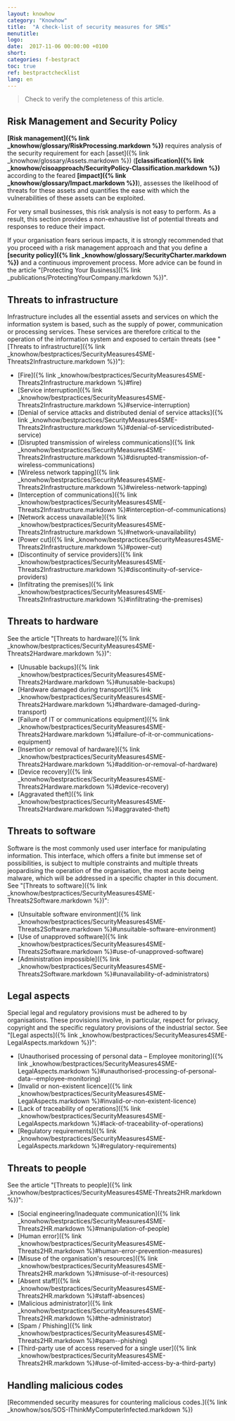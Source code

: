```yaml
---
layout: knowhow
category: "Knowhow"
title:  "A check-list of security measures for SMEs"
menutitle:
logo:
date:  2017-11-06 00:00:00 +0100
short:
categories: f-bestpract
toc: true
ref: bestpractchecklist
lang: en
---
```


> Check to verify the completeness of this article.

## Risk Management and Security Policy
**[Risk management]({% link _knowhow/glossary/RiskProcessing.markdown %})** requires analysis of the security requirement for each [asset]({% link _knowhow/glossary/Assets.markdown %}) (**[classification]({% link _knowhow/cisoapproach/SecurityPolicy-Classification.markdown %})** according to the feared **[impact]({% link _knowhow/glossary/Impact.markdown %})**), assesses the likelihood of threats for these assets and quantifies the ease with which the vulnerabilities of these assets can be exploited.

For very small businesses, this risk analysis is not easy to perform. As a result, this section provides a non-exhaustive list of potential threats and responses to reduce their impact.

If your organisation fears serious impacts, it is strongly recommended that you proceed with a risk management approach and that you define a **[security policy]({% link _knowhow/glossary/SecurityCharter.markdown %})** and a continuous improvement process. More advice can be found in the article "[Protecting Your Business]({% link _publications/ProtectingYourCompany.markdown %})".

## Threats to infrastructure
Infrastructure includes all the essential assets and services on which the information system is based, such as the supply of power, communication or processing services. These services are therefore critical to the operation of the information system and exposed to certain threats (see "[Threats to infrastructure]({% link _knowhow/bestpractices/SecurityMeasures4SME-Threats2Infrastructure.markdown %})"):

* [Fire]({% link _knowhow/bestpractices/SecurityMeasures4SME-Threats2Infrastructure.markdown %}#fire)
* [Service interruption]({% link _knowhow/bestpractices/SecurityMeasures4SME-Threats2Infrastructure.markdown %}#service-interruption)
* [Denial of service attacks and distributed denial of service attacks]({% link _knowhow/bestpractices/SecurityMeasures4SME-Threats2Infrastructure.markdown %}#denial-of-servicedistributed-service)
* [Disrupted transmission of wireless communications]({% link _knowhow/bestpractices/SecurityMeasures4SME-Threats2Infrastructure.markdown %}#disrupted-transmission-of-wireless-communications)
* [Wireless network tapping]({% link _knowhow/bestpractices/SecurityMeasures4SME-Threats2Infrastructure.markdown %}#wireless-network-tapping)
* [Interception of communications]({% link _knowhow/bestpractices/SecurityMeasures4SME-Threats2Infrastructure.markdown %}#interception-of-communications)
* [Network access unavailable]({% link _knowhow/bestpractices/SecurityMeasures4SME-Threats2Infrastructure.markdown %}#network-unavailability)
* [Power cut]({% link _knowhow/bestpractices/SecurityMeasures4SME-Threats2Infrastructure.markdown %}#power-cut)
* [Discontinuity of service providers]({% link _knowhow/bestpractices/SecurityMeasures4SME-Threats2Infrastructure.markdown %}#discontinuity-of-service-providers)
* [Infiltrating the premises]({% link _knowhow/bestpractices/SecurityMeasures4SME-Threats2Infrastructure.markdown %}#infiltrating-the-premises)

## Threats to hardware
See the article "[Threats to hardware]({% link _knowhow/bestpractices/SecurityMeasures4SME-Threats2Hardware.markdown %})":

* [Unusable backups]({% link _knowhow/bestpractices/SecurityMeasures4SME-Threats2Hardware.markdown %}#unusable-backups)
* [Hardware damaged during transport]({% link _knowhow/bestpractices/SecurityMeasures4SME-Threats2Hardware.markdown %}#hardware-damaged-during-transport)
* [Failure of IT or communications equipment]({% link _knowhow/bestpractices/SecurityMeasures4SME-Threats2Hardware.markdown %}#failure-of-it-or-communications-equipment)
* [Insertion or removal of hardware]({% link _knowhow/bestpractices/SecurityMeasures4SME-Threats2Hardware.markdown %}#addition-or-removal-of-hardware)
* [Device recovery]({% link _knowhow/bestpractices/SecurityMeasures4SME-Threats2Hardware.markdown %}#device-recovery)
* [Aggravated theft]({% link _knowhow/bestpractices/SecurityMeasures4SME-Threats2Hardware.markdown %}#aggravated-theft)

## Threats to software
Software is the most commonly used user interface for manipulating information. This interface, which offers a finite but immense set of possibilities, is subject to multiple constraints and multiple threats jeopardising the operation of the organisation, the most acute being malware, which will be addressed in a specific chapter in this document. See "[Threats to software]({% link _knowhow/bestpractices/SecurityMeasures4SME-Threats2Software.markdown %})":

* [Unsuitable software environment]({% link _knowhow/bestpractices/SecurityMeasures4SME-Threats2Software.markdown %}#unsuitable-software-environment)
* [Use of unapproved software]({% link _knowhow/bestpractices/SecurityMeasures4SME-Threats2Software.markdown %}#use-of-unapproved-software)
* [Administration impossible]({% link _knowhow/bestpractices/SecurityMeasures4SME-Threats2Software.markdown %}#unavailability-of-administrators)

## Legal aspects
Special legal and regulatory provisions must be adhered to by organisations. These provisions involve, in particular, respect for privacy, copyright and the specific regulatory provisions of the industrial sector. See "[Legal aspects]({% link _knowhow/bestpractices/SecurityMeasures4SME-LegalAspects.markdown %})":

* [Unauthorised processing of personal data – Employee monitoring]({% link _knowhow/bestpractices/SecurityMeasures4SME-LegalAspects.markdown %}#unauthorised-processing-of-personal-data--employee-monitoring)
* [Invalid or non-existent licence]({% link _knowhow/bestpractices/SecurityMeasures4SME-LegalAspects.markdown %}#invalid-or-non-existent-licence)
* [Lack of traceability of operations]({% link _knowhow/bestpractices/SecurityMeasures4SME-LegalAspects.markdown %}#lack-of-traceability-of-operations)
* [Regulatory requirements]({% link _knowhow/bestpractices/SecurityMeasures4SME-LegalAspects.markdown %}#regulatory-requirements)

## Threats to people
See the article "[Threats to people]({% link _knowhow/bestpractices/SecurityMeasures4SME-Threats2HR.markdown %})":

* [Social engineering/Inadequate communication]({% link _knowhow/bestpractices/SecurityMeasures4SME-Threats2HR.markdown %}#manipulation-of-people)
* [Human error]({% link _knowhow/bestpractices/SecurityMeasures4SME-Threats2HR.markdown %}#human-error-prevention-measures)
* [Misuse of the organisation's resources]({% link _knowhow/bestpractices/SecurityMeasures4SME-Threats2HR.markdown %}#misuse-of-it-resources)
* [Absent staff]({% link _knowhow/bestpractices/SecurityMeasures4SME-Threats2HR.markdown %}#staff-absences)
* [Malicious administrator]({% link _knowhow/bestpractices/SecurityMeasures4SME-Threats2HR.markdown %}#the-administrator)
* [Spam / Phishing]({% link _knowhow/bestpractices/SecurityMeasures4SME-Threats2HR.markdown %}#spam--phishing)
* [Third-party use of access reserved for a single user]({% link _knowhow/bestpractices/SecurityMeasures4SME-Threats2HR.markdown %}#use-of-limited-access-by-a-third-party)

## Handling malicious codes
[Recommended security measures for countering malicious codes.]({% link _knowhow/sos/SOS-IThinkMyComputerInfected.markdown %})
